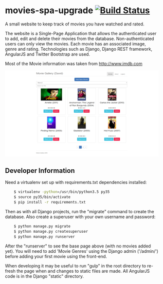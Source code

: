 # movies-spa-upgrade   [![Build Status](https://travis-ci.org/davgibbs/movies-spa.svg?branch=master)](https://travis-ci.org/davgibbs/movies-spa-upgrade)
A small website to keep track of movies you have watched and rated.

The website is a Single-Page Application that allows the authenticated user to add, edit and delete their movies from the database. Non-authenticated users can only view the movies. Each movie has an associated image, genre and rating. Technologies such as Django, Django REST framework, AngularJS and Twitter Bootstrap are used.

Most of the Movie information was taken from http://www.imdb.com

![Movies Gallery Image](https://github.com/davgibbs/movies-spa/blob/master/apps/movies/static/movies/images/david-loggedin.png)

## Developer Information
Need a virtualenv set up with requirements.txt dependencies installed:
```bash
    $ virtualenv -python=/usr/bin/python3.5 py35
    $ source py35/bin/activate
    $ pip install -r requirements.txt
```
Then as with all Django projects, run the "migrate" command to create the database. Also create a superuser with your own username and password:
```bash
    $ python manage.py migrate
    $ python manage.py createsuperuser
    $ python manage.py runserver
```
After the "runserver" to see the base page above (with no movies added yet). You will need to add 'Movie Genres' using the Django admin ('/admin/') before adding your first movie using the front-end.

When developing it may be useful to run "gulp" in the root directory to re-fresh the page when and changes to static files are made. All AngularJS code is in the Django "static" directory.
